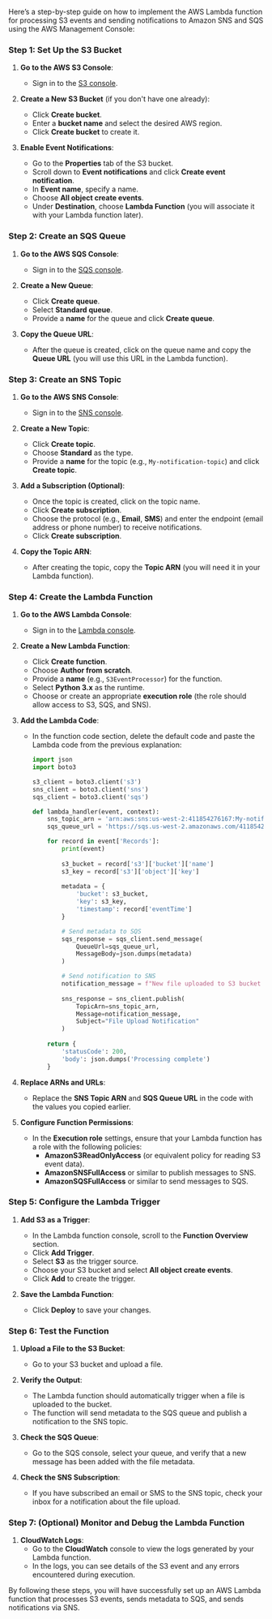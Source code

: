 Here’s a step-by-step guide on how to implement the AWS Lambda function for processing S3 events and sending notifications to Amazon SNS and SQS using the AWS Management Console:

### **Step 1: Set Up the S3 Bucket**
1. **Go to the AWS S3 Console**:
   - Sign in to the [S3 console](https://console.aws.amazon.com/s3/).
   
2. **Create a New S3 Bucket** (if you don't have one already):
   - Click **Create bucket**.
   - Enter a **bucket name** and select the desired AWS region.
   - Click **Create bucket** to create it.

3. **Enable Event Notifications**:
   - Go to the **Properties** tab of the S3 bucket.
   - Scroll down to **Event notifications** and click **Create event notification**.
   - In **Event name**, specify a name.
   - Choose **All object create events**.
   - Under **Destination**, choose **Lambda Function** (you will associate it with your Lambda function later).

### **Step 2: Create an SQS Queue**
1. **Go to the AWS SQS Console**:
   - Sign in to the [SQS console](https://console.aws.amazon.com/sqs/).

2. **Create a New Queue**:
   - Click **Create queue**.
   - Select **Standard queue**.
   - Provide a **name** for the queue and click **Create queue**.

3. **Copy the Queue URL**:
   - After the queue is created, click on the queue name and copy the **Queue URL** (you will use this URL in the Lambda function).

### **Step 3: Create an SNS Topic**
1. **Go to the AWS SNS Console**:
   - Sign in to the [SNS console](https://console.aws.amazon.com/sns/).

2. **Create a New Topic**:
   - Click **Create topic**.
   - Choose **Standard** as the type.
   - Provide a **name** for the topic (e.g., `My-notification-topic`) and click **Create topic**.

3. **Add a Subscription (Optional)**:
   - Once the topic is created, click on the topic name.
   - Click **Create subscription**.
   - Choose the protocol (e.g., **Email**, **SMS**) and enter the endpoint (email address or phone number) to receive notifications.
   - Click **Create subscription**.
   
4. **Copy the Topic ARN**:
   - After creating the topic, copy the **Topic ARN** (you will need it in your Lambda function).

### **Step 4: Create the Lambda Function**
1. **Go to the AWS Lambda Console**:
   - Sign in to the [Lambda console](https://console.aws.amazon.com/lambda/).

2. **Create a New Lambda Function**:
   - Click **Create function**.
   - Choose **Author from scratch**.
   - Provide a **name** (e.g., `S3EventProcessor`) for the function.
   - Select **Python 3.x** as the runtime.
   - Choose or create an appropriate **execution role** (the role should allow access to S3, SQS, and SNS).

3. **Add the Lambda Code**:
   - In the function code section, delete the default code and paste the Lambda code from the previous explanation:
     ```python
     import json
     import boto3

     s3_client = boto3.client('s3')
     sns_client = boto3.client('sns')
     sqs_client = boto3.client('sqs')

     def lambda_handler(event, context):
         sns_topic_arn = 'arn:aws:sns:us-west-2:411854276167:My-notification-topic'
         sqs_queue_url = 'https://sqs.us-west-2.amazonaws.com/411854276167/My-notification-queue'

         for record in event['Records']:
             print(event)
             
             s3_bucket = record['s3']['bucket']['name']
             s3_key = record['s3']['object']['key']
             
             metadata = {
                 'bucket': s3_bucket,
                 'key': s3_key,
                 'timestamp': record['eventTime']
             }

             # Send metadata to SQS
             sqs_response = sqs_client.send_message(
                 QueueUrl=sqs_queue_url,
                 MessageBody=json.dumps(metadata)
             )

             # Send notification to SNS
             notification_message = f"New file uploaded to S3 bucket '{s3_bucket}' with key '{s3_key}'"
             
             sns_response = sns_client.publish(
                 TopicArn=sns_topic_arn,
                 Message=notification_message,
                 Subject="File Upload Notification"
             )
         
         return {
             'statusCode': 200,
             'body': json.dumps('Processing complete')
         }
     ```
4. **Replace ARNs and URLs**:
   - Replace the **SNS Topic ARN** and **SQS Queue URL** in the code with the values you copied earlier.

5. **Configure Function Permissions**:
   - In the **Execution role** settings, ensure that your Lambda function has a role with the following policies:
     - **AmazonS3ReadOnlyAccess** (or equivalent policy for reading S3 event data).
     - **AmazonSNSFullAccess** or similar to publish messages to SNS.
     - **AmazonSQSFullAccess** or similar to send messages to SQS.

### **Step 5: Configure the Lambda Trigger**
1. **Add S3 as a Trigger**:
   - In the Lambda function console, scroll to the **Function Overview** section.
   - Click **Add Trigger**.
   - Select **S3** as the trigger source.
   - Choose your S3 bucket and select **All object create events**.
   - Click **Add** to create the trigger.

2. **Save the Lambda Function**:
   - Click **Deploy** to save your changes.

### **Step 6: Test the Function**
1. **Upload a File to the S3 Bucket**:
   - Go to your S3 bucket and upload a file.
   
2. **Verify the Output**:
   - The Lambda function should automatically trigger when a file is uploaded to the bucket.
   - The function will send metadata to the SQS queue and publish a notification to the SNS topic.
   
3. **Check the SQS Queue**:
   - Go to the SQS console, select your queue, and verify that a new message has been added with the file metadata.

4. **Check the SNS Subscription**:
   - If you have subscribed an email or SMS to the SNS topic, check your inbox for a notification about the file upload.

### **Step 7: (Optional) Monitor and Debug the Lambda Function**
1. **CloudWatch Logs**:
   - Go to the **CloudWatch** console to view the logs generated by your Lambda function.
   - In the logs, you can see details of the S3 event and any errors encountered during execution.

By following these steps, you will have successfully set up an AWS Lambda function that processes S3 events, sends metadata to SQS, and sends notifications via SNS.
